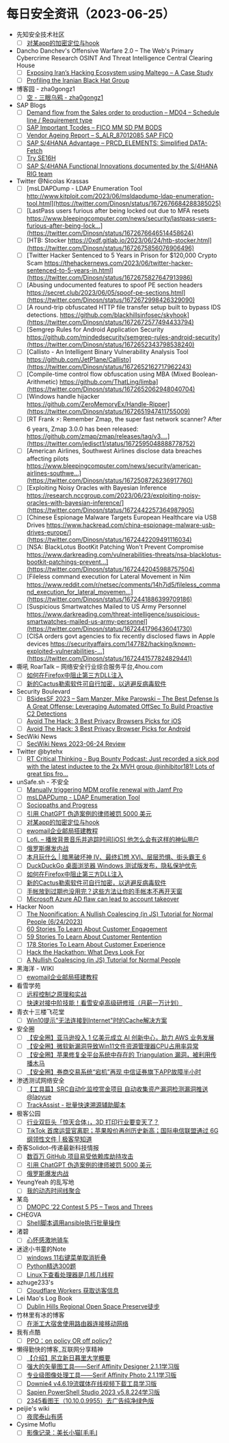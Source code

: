 # 每日安全资讯（2023-06-25）

- 先知安全技术社区
  - [ ] [对某app的加密定位与hook](https://xz.aliyun.com/t/12623)
- Dancho Danchev's Offensive Warfare 2.0 – The Web's Primary Cybercrime Research OSINT And Threat Intelligence Central Clearing House
  - [ ] [Exposing Iran’s Hacking Ecosystem using Maltego – A Case Study](https://feedpress.me/link/23736/16205963/exposing-irans-hacking-ecosystem-using-maltego-a-case-study)
  - [ ] [Profiling the Iranian Black Hat Group](https://feedpress.me/link/23736/16205962/profiling-the-iranian-black-hat-group)
- 博客园 - zha0gongz1
  - [ ] [空 - 三眼乌鸦 - zha0gongz1](https://www.cnblogs.com/zha0gongz1/p/17400520.html)
- SAP Blogs
  - [ ] [Demand flow from the Sales order to production – MD04 – Schedule line / Requirement type](https://blogs.sap.com/2023/06/24/demand-flow-from-the-sales-order-to-production-md04-schedule-line-requirement-type/)
  - [ ] [SAP Important Tcodes  – FICO MM SD PM BODS](https://blogs.sap.com/2023/06/24/sap-important-tcodes-for-s-4hana-conversion-fico-mm-sd-pm-bods/)
  - [ ] [Vendor Ageing Report – S_ALR_87012085 SAP FICO](https://blogs.sap.com/2023/06/24/vendor-ageing-report-s_alr_87012085-sap-fico/)
  - [ ] [SAP S/4HANA Advantage – PRCD_ELEMENTS: Simplified DATA-Fetch](https://blogs.sap.com/2023/06/24/sap-s-4hana-advantage-prcd_elements-simplified-data-fetch/)
  - [ ] [Try SE16H](https://blogs.sap.com/2023/06/24/try-se16h/)
  - [ ] [SAP S/4HANA Functional Innovations documented by the S/4HANA RIG team](https://blogs.sap.com/2023/06/24/sap-s-4hana-functional-innovations-documented-by-the-s-4hana-rig-team/)
- Twitter @Nicolas Krassas
  - [ ] [msLDAPDump - LDAP Enumeration Tool http://www.kitploit.com/2023/06/msldapdump-ldap-enumeration-tool.html](https://twitter.com/Dinosn/status/1672676684288385025)
  - [ ] [LastPass users furious after being locked out due to MFA resets https://www.bleepingcomputer.com/news/security/lastpass-users-furious-after-being-lock...](https://twitter.com/Dinosn/status/1672676646514458624)
  - [ ] [HTB: Stocker https://0xdf.gitlab.io/2023/06/24/htb-stocker.html](https://twitter.com/Dinosn/status/1672675856076906496)
  - [ ] [Twitter Hacker Sentenced to 5 Years in Prison for $120,000 Crypto Scam https://thehackernews.com/2023/06/twitter-hacker-sentenced-to-5-years-in.html](https://twitter.com/Dinosn/status/1672675827647913986)
  - [ ] [Abusing undocumented features to spoof PE section headers https://secret.club/2023/06/05/spoof-pe-sections.html](https://twitter.com/Dinosn/status/1672672998426329090)
  - [ ] [A round-trip obfuscated HTTP file transfer setup built to bypass IDS detections. https://github.com/blackhillsinfosec/skyhook](https://twitter.com/Dinosn/status/1672672577494433794)
  - [ ] [Semgrep Rules for Android Application Security https://github.com/mindedsecurity/semgrep-rules-android-security](https://twitter.com/Dinosn/status/1672652343798538240)
  - [ ] [Callisto - An Intelligent Binary Vulnerability Analysis Tool https://github.com/JetP1ane/Callisto](https://twitter.com/Dinosn/status/1672652162717962243)
  - [ ] [Compile-time control flow obfuscation using MBA (Mixed Boolean-Arithmetic) https://github.com/ThatLing/limba](https://twitter.com/Dinosn/status/1672652062948040704)
  - [ ] [Windows handle hijacker https://github.com/ZeroMemoryEx/Handle-Ripper](https://twitter.com/Dinosn/status/1672651947411755009)
  - [ ] [RT Frank ⚡: Remember Zmap, the super fast network scanner? After 6 years, Zmap 3.0.0 has been released: https://github.com/zmap/zmap/releases/tag/v3....](https://twitter.com/jedisct1/status/1672595048888778752)
  - [ ] [American Airlines, Southwest Airlines disclose data breaches affecting pilots https://www.bleepingcomputer.com/news/security/american-airlines-southwe...](https://twitter.com/Dinosn/status/1672508726236917760)
  - [ ] [Exploiting Noisy Oracles with Bayesian Inference https://research.nccgroup.com/2023/06/23/exploiting-noisy-oracles-with-bayesian-inference/](https://twitter.com/Dinosn/status/1672442257364987905)
  - [ ] [Chinese Espionage Malware Targets European Healthcare via USB Drives https://www.hackread.com/china-espionage-malware-usb-drives-europe/](https://twitter.com/Dinosn/status/1672442209491116034)
  - [ ] [NSA: BlackLotus BootKit Patching Won't Prevent Compromise https://www.darkreading.com/vulnerabilities-threats/nsa-blacklotus-bootkit-patchings-prevent...](https://twitter.com/Dinosn/status/1672442045988757504)
  - [ ] [Fileless command execution for Lateral Movement in Nim https://www.reddit.com/r/netsec/comments/14h7id5/fileless_command_execution_for_lateral_movemen...](https://twitter.com/Dinosn/status/1672441886399709186)
  - [ ] [Suspicious Smartwatches Mailed to US Army Personnel https://www.darkreading.com/threat-intelligence/suspicious-smartwatches-mailed-us-army-personnel](https://twitter.com/Dinosn/status/1672441796436041730)
  - [ ] [CISA orders govt agencies to fix recently disclosed flaws in Apple devices https://securityaffairs.com/147782/hacking/known-exploited-vulnerabilities-...](https://twitter.com/Dinosn/status/1672441577824829441)
- 嘶吼 RoarTalk – 网络安全行业综合服务平台,4hou.com
  - [ ] [如何在Firefox中阻止第三方DLL注入](https://www.4hou.com/posts/kj8Y)
  - [ ] [新的Cactus勒索软件可自行加密，以逃避反病毒软件](https://www.4hou.com/posts/RKO0)
- Security Boulevard
  - [ ] [BSidesSF 2023 – Sam Manzer, Mike Parowski – The Best Defense Is A Great Offense: Leveraging Automated OffSec To Build Proactive C2 Detections](https://securityboulevard.com/2023/06/bsidessf-2023-sam-manzer-mike-parowski-the-best-defense-is-a-great-offense-leveraging-automated-offsec-to-build-proactive-c2-detections/)
  - [ ] [Avoid The Hack: 3 Best Privacy Browsers Picks for iOS](https://securityboulevard.com/2023/06/avoid-the-hack-3-best-privacy-browsers-picks-for-ios/)
  - [ ] [Avoid The Hack: 3 Best Privacy Browser Picks for Android](https://securityboulevard.com/2023/06/avoid-the-hack-3-best-privacy-browser-picks-for-android/)
- SecWiki News
  - [ ] [SecWiki News 2023-06-24 Review](http://www.sec-wiki.com/?2023-06-24)
- Twitter @bytehx
  - [ ] [RT Critical Thinking - Bug Bounty Podcast: Just recorded a sick pod with the latest inductee to the 2x MVH group @inhibitor181! Lots of great tips fro...](https://twitter.com/ctbbpodcast/status/1672549432213004290)
- unSafe.sh - 不安全
  - [ ] [Manually triggering MDM profile renewal with Jamf Pro](https://buaq.net/go-170101.html)
  - [ ] [msLDAPDump - LDAP Enumeration Tool](https://buaq.net/go-170096.html)
  - [ ] [Sociopaths and Progress](https://buaq.net/go-170095.html)
  - [ ] [引用 ChatGPT 伪造案例的律师被罚 5000 美元](https://buaq.net/go-170112.html)
  - [ ] [对某app的加密定位与hook](https://buaq.net/go-170091.html)
  - [ ] [ewomail企业邮局搭建教程](https://buaq.net/go-170076.html)
  - [ ] [Lofi. – 播放背景音乐并追踪时间[iOS] 他怎么会有这样的神仙用户](https://buaq.net/go-170067.html)
  - [ ] [俄罗斯爆发内战](https://buaq.net/go-170113.html)
  - [ ] [本月玩什么 | 暗黑破坏神 IV、最终幻想 XVI、层层恐惧、街头霸王 6](https://buaq.net/go-170065.html)
  - [ ] [DuckDuckGo 桌面浏览器 Windows 测试版发布，隐私保护优先](https://buaq.net/go-170068.html)
  - [ ] [如何在Firefox中阻止第三方DLL注入](https://buaq.net/go-170057.html)
  - [ ] [新的Cactus勒索软件可自行加密，以逃避反病毒软件](https://buaq.net/go-170058.html)
  - [ ] [手帐放到过期也没用完？这些方法让你的手帐本不再开天窗](https://buaq.net/go-170055.html)
  - [ ] [Microsoft Azure AD flaw can lead to account takeover](https://buaq.net/go-170046.html)
- Hacker Noon
  - [ ] [The Noonification: A Nullish Coalescing (in JS) Tutorial for Normal People (6/24/2023)](https://hackernoon.com/6-24-2023-noonification?source=rss)
  - [ ] [60 Stories To Learn About Customer Engagement](https://hackernoon.com/60-stories-to-learn-about-customer-engagement?source=rss)
  - [ ] [59 Stories To Learn About Customer Rentention](https://hackernoon.com/59-stories-to-learn-about-customer-rentention?source=rss)
  - [ ] [178 Stories To Learn About Customer Experience](https://hackernoon.com/178-stories-to-learn-about-customer-experience?source=rss)
  - [ ] [Hack the Hackathon: What Devs Look For](https://hackernoon.com/hack-the-hackathon-what-devs-look-for?source=rss)
  - [ ] [A Nullish Coalescing (in JS) Tutorial for Normal People](https://hackernoon.com/a-nullish-coalescing-in-js-tutorial-for-normal-people?source=rss)
- 黑海洋 - WIKI
  - [ ] [ewomail企业邮局搭建教程](https://blog.upx8.com/3654)
- 看雪学苑
  - [ ] [远程控制之原理和实战](https://mp.weixin.qq.com/s?__biz=MjM5NTc2MDYxMw==&mid=2458507967&idx=1&sn=5758af524e99ca6951203465d764ed92&chksm=b18eea3586f9632315e34f86bc993d450fbede4be9ce6ea78b4d4e2a312405f7cd0eb5ae22b9&scene=58&subscene=0#rd)
  - [ ] [快速对接中阶技能！看雪安卓高级研修班（月薪一万计划）](https://mp.weixin.qq.com/s?__biz=MjM5NTc2MDYxMw==&mid=2458507967&idx=2&sn=01c0b49c099e35f00ffb36d37f12e3a5&chksm=b18eea3586f963234bc05226466d1a4ee63a352cdb8abfcc6bf2c6f3aeee33b510ae450af295&scene=58&subscene=0#rd)
- 青衣十三楼飞花堂
  - [ ] [Win10提示"无法连接到Internet"时的Cache解决方案](https://mp.weixin.qq.com/s?__biz=MzUzMjQyMDE3Ng==&mid=2247486665&idx=1&sn=61c63880dc49ac0b83cad8f1f43c0213&chksm=fab2cff6cdc546e09a857cad05cac2e3cb0b9a3ea6370af8d5e47cb0ed899db0e5eaaa3522f2&scene=58&subscene=0#rd)
- 安全圈
  - [ ] [【安全圈】亚马逊投入 1 亿美元成立 AI 创新中心，助力 AWS 业务发展](https://mp.weixin.qq.com/s?__biz=MzIzMzE4NDU1OQ==&mid=2652037650&idx=1&sn=646a45b212f86a1b01f3c7153fa63015&chksm=f36fce52c4184744ba1b28ebe3bf4868c74b960e8b39149ac2a9f0dd0c7cd858a75794b1f8f1&scene=58&subscene=0#rd)
  - [ ] [【安全圈】微软新漏洞导致Win11文件资源管理器CPU占用率异常](https://mp.weixin.qq.com/s?__biz=MzIzMzE4NDU1OQ==&mid=2652037650&idx=2&sn=f509c9456856a5424a8991e0ea21a148&chksm=f36fce52c418474429a9e96be7ed7d177fe79f27a442ae73505f2220d9b9eb60057304386ab2&scene=58&subscene=0#rd)
  - [ ] [【安全圈】苹果修复全平台系统中存在的 Triangulation 漏洞，被利用传播木马](https://mp.weixin.qq.com/s?__biz=MzIzMzE4NDU1OQ==&mid=2652037650&idx=3&sn=4d451fdcb3a14fe88639e3b0f97db3f9&chksm=f36fce52c41847441f5630c48400044362c485c3bc973ade84af81c2fc15e2d3056bca5afa28&scene=58&subscene=0#rd)
  - [ ] [【安全圈】券商交易系统“宕机”再现 中信证券旗下APP故障半小时](https://mp.weixin.qq.com/s?__biz=MzIzMzE4NDU1OQ==&mid=2652037650&idx=4&sn=d25af23d1013e0578620cf0540e9f535&chksm=f36fce52c4184744b6e785c1c56177980823dfb644ce1f264e2cdc8c5600475d9dbce3543c4a&scene=58&subscene=0#rd)
- 渗透测试网络安全
  - [ ] [【工具篇】SRC自动化监控赏金项目 自动收集资产漏洞检测漏洞推送@laoyue](https://mp.weixin.qq.com/s?__biz=MzkwMTE4NDM5NA==&mid=2247486519&idx=1&sn=0c6fdeec969b1c23e033d4b35f276b9f&chksm=c0b9e2d2f7ce6bc41322570b502b55588e196ddb851e17fdf1e11bc500f83815cfe2b0538825&scene=58&subscene=0#rd)
  - [ ] [TrackAssist - 批量快速溯源辅助脚本](https://mp.weixin.qq.com/s?__biz=MzkwMTE4NDM5NA==&mid=2247486519&idx=2&sn=b25924c690b536b96d93d9e5566cb7fd&chksm=c0b9e2d2f7ce6bc4e8da401fa5f5b98ab0935ef5ab6d21695b284be5e10d03985e5f486abcce&scene=58&subscene=0#rd)
- 极客公园
  - [ ] [行业双巨头「惊天合体」，3D 打印行业要变天了？](https://mp.weixin.qq.com/s?__biz=MTMwNDMwODQ0MQ==&mid=2652996458&idx=1&sn=654bde631c1607ce8ab330bc49dca18c&chksm=7e54fedc492377cac429e1627c6c72a67ce6eb6b273c199e3e774daaffe8cf89b238f73dbc80&scene=58&subscene=0#rd)
  - [ ] [TikTok 首席运营官离职；苹果股价再创历史新高；国际电信联盟通过 6G 纲领性文件 | 极客早知道](https://mp.weixin.qq.com/s?__biz=MTMwNDMwODQ0MQ==&mid=2652996457&idx=1&sn=8c9d40c6cbd7a08bda7c7cbda1f59495&chksm=7e54fedf492377c921cace4711ffbb544ee2dbbabc0734565d908e971fc54d04ff9aaad9af94&scene=58&subscene=0#rd)
- 奇客Solidot–传递最新科技情报
  - [ ] [数百万 GitHub 项目易受依赖库劫持攻击](https://www.solidot.org/story?sid=75323)
  - [ ] [引用 ChatGPT 伪造案例的律师被罚 5000 美元](https://www.solidot.org/story?sid=75322)
  - [ ] [俄罗斯爆发内战](https://www.solidot.org/story?sid=75321)
- YeungYeah 的乱写地
  - [ ] [我的动态时间线聚合](https://scottyeung.top/2023/my-timeline/)
- 某岛
  - [ ] [DMOPC ’22 Contest 5 P5 – Twos and Threes](https://www.shuizilong.com/house/archives/dmopc-22-contest-5-p5-twos-and-threes/)
- CHEGVA
  - [ ] [Shell脚本调用ansible执行批量操作](https://chegva.com/5725.html)
- 渚碧
  - [ ] [心怀感激地骑车](https://jubeny.com/2023/06/riding-with-gratitude/)
- 迷途小书童的Note
  - [ ] [windows 11右键菜单取消折叠](https://xugaoxiang.com/2023/06/24/windows11-disable-folding-menu/)
  - [ ] [Python精选300题](https://xugaoxiang.com/2023/06/24/python-quiz-300/)
  - [ ] [Linux下查看处理器是几核几线程](https://xugaoxiang.com/2023/06/24/linux-check-cpu-processor/)
- azhuge233's
  - [ ] [Cloudflare Workers 获取访客信息](https://azhuge233.com/cloudflare-workers%e8%8e%b7%e5%8f%96%e8%ae%bf%e5%ae%a2%e4%bf%a1%e6%81%af/)
- Lei Mao's Log Book
  - [ ] [Dublin Hills Regional Open Space Preserve徒步](https://leimao.github.io/life/Dublin-Hills-Regional-Open-Space-Preserve/)
- 竹林里有冰的博客
  - [ ] [在浙工大宿舍使用路由器连接移动网络](https://zhul.in/2023/06/24/connect-china-mobile-with-router-in-zjut-dormitory/)
- 我有点酷
  - [ ] [PPO：on policy OR off policy?](https://blog.woyou.cool/posts/5431/)
- 懒得勤快的博客_互联网分享精神
  - [ ] [【介绍】尻立新日暮里大学概要](https://masuit.com/1646)
  - [ ] [强大的矢量图工具——Serif Affinity Designer 2.1.1学习版](https://masuit.com/1815)
  - [ ] [专业级图像处理工具——Serif Affinity Photo 2.1.1学习版](https://masuit.com/1814)
  - [ ] [Downie4 v4.6.19流媒体在线视频下载工具学习版](https://masuit.com/1916)
  - [ ] [Sapien PowerShell Studio 2023 v5.8.224学习版](https://masuit.com/1981)
  - [ ] [2345看图王（10.10.0.9955）去广告纯净绿色版](https://masuit.com/1400)
- peijie's wiki
  - [ ] [夜爬泰山有感](https://liupj.top/2023/06/24/mountTai/)
- Cysime Moflu
  - [ ] [影像记录：美长小猫⌈毛毛⌋](https://blog.cysi.me/2023/06/cats-maomao-2023-06.html)
